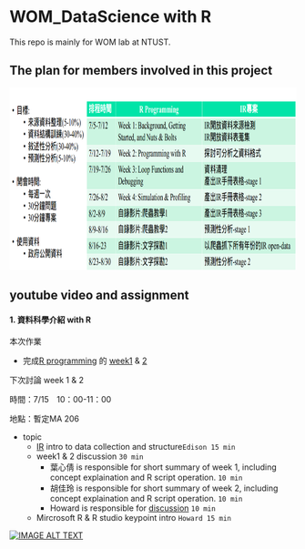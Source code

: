 # WOM_DataScience with R
This repo is mainly for WOM lab at NTUST.

## The plan for members involved in this project
<p align="center"><img width="100%"; height="320" src="planpic/plan.png" /></p>

## youtube video and assignment

#### 1. 資料科學介紹 with R

本次作業
 - 完成[R programming](https://www.coursera.org/learn/r-programming/home/welcome) 的 [week1](https://www.coursera.org/learn/r-programming/home/week/1) & [2](https://www.coursera.org/learn/r-programming/home/week/2)

下次討論 week 1 & 2

時間：7/15　10：00-11：00

地點：暫定MA 206

- topic
  - [IR](https://en.wikipedia.org/wiki/Institutional_research) intro to data collection and structure```Edison 15 min```
  - week1 & 2 discussion ```30 min```
    - 葉心倩 is responsible for short summary of week 1, including concept explaination and R script operation. ```10 min```
    - 胡佳玲 is responsible for short summary of week 2, including concept explaination and R script operation. ```10 min```
    - Howard is responsible for [discussion](https://github.com/HowardNTUST/WOM_DataScience-with-R/issues/1) ```10 min```
    
  - Mircrosoft R & R studio keypoint intro ```Howard 15 min```
 

[![IMAGE ALT TEXT](http://img.youtube.com/vi/tqWjd14YkAc/0.jpg)](http://www.youtube.com/watch?v=tqWjd14YkAc "youtube video")
 
